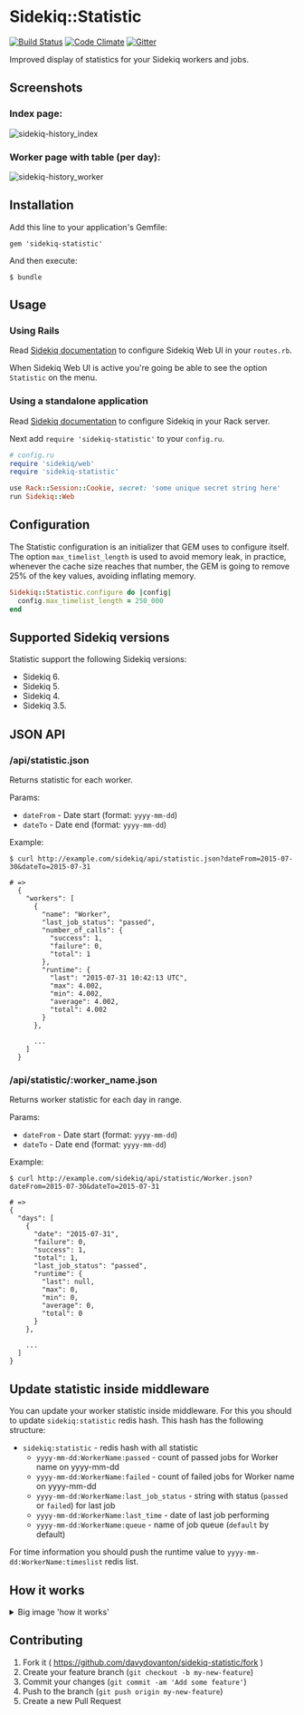 
# Sidekiq::Statistic

[![Build Status](https://travis-ci.org/davydovanton/sidekiq-statistic.svg)](https://travis-ci.org/davydovanton/sidekiq-statistic) [![Code Climate](https://codeclimate.com/github/davydovanton/sidekiq-history/badges/gpa.svg)](https://codeclimate.com/github/davydovanton/sidekiq-history) [![Gitter](https://badges.gitter.im/Join%20Chat.svg)](https://gitter.im/davydovanton/sidekiq-history?utm_source=badge&utm_medium=badge&utm_campaign=pr-badge)

Improved display of statistics for your Sidekiq workers and jobs.

## Screenshots

### Index page:
![sidekiq-history_index](https://user-images.githubusercontent.com/15057257/66249364-74645d80-e708-11e9-8f06-a9a224be4e37.png)

### Worker page with table (per day):
![sidekiq-history_worker](https://cloud.githubusercontent.com/assets/1147484/8071171/1706924a-0f10-11e5-9ddc-8aeeb7f5c794.png)

## Installation
Add this line to your application's Gemfile:

    gem 'sidekiq-statistic'

And then execute:

    $ bundle

## Usage

### Using Rails

Read [Sidekiq documentation](https://github.com/mperham/sidekiq/wiki/Monitoring#rails) to configure Sidekiq Web UI in your `routes.rb`.

When Sidekiq Web UI is active you're going be able to see the option `Statistic` on the menu.

### Using a standalone application

Read [Sidekiq documentation](https://github.com/mperham/sidekiq/wiki/Monitoring#standalone) to configure Sidekiq in your Rack server.

Next add `require 'sidekiq-statistic'` to your `config.ru`.

``` ruby
# config.ru
require 'sidekiq/web'
require 'sidekiq-statistic'

use Rack::Session::Cookie, secret: 'some unique secret string here'
run Sidekiq::Web
```

## Configuration

The Statistic configuration is an initializer that GEM uses to configure itself. The option `max_timelist_length`
is used to avoid memory leak, in practice, whenever the cache size reaches that number, the GEM is going
to remove 25% of the key values, avoiding inflating memory.

``` ruby
Sidekiq::Statistic.configure do |config|
  config.max_timelist_length = 250_000
end
```

## Supported Sidekiq versions

Statistic support the following Sidekiq versions:

-   Sidekiq 6.
-   Sidekiq 5.
-   Sidekiq 4.
-   Sidekiq 3.5.

## JSON API
### /api/statistic.json
Returns statistic for each worker.

Params:
  * `dateFrom` - Date start (format: `yyyy-mm-dd`)
  * `dateTo` - Date end (format: `yyyy-mm-dd`)

Example:
```
$ curl http://example.com/sidekiq/api/statistic.json?dateFrom=2015-07-30&dateTo=2015-07-31

# =>
  {
    "workers": [
      {
        "name": "Worker",
        "last_job_status": "passed",
        "number_of_calls": {
          "success": 1,
          "failure": 0,
          "total": 1
        },
        "runtime": {
          "last": "2015-07-31 10:42:13 UTC",
          "max": 4.002,
          "min": 4.002,
          "average": 4.002,
          "total": 4.002
        }
      },

      ...
    ]
  }
```

### /api/statistic/:worker_name.json
Returns worker statistic for each day in range.

Params:
  * `dateFrom` - Date start (format: `yyyy-mm-dd`)
  * `dateTo` - Date end (format: `yyyy-mm-dd`)

Example:
```
$ curl http://example.com/sidekiq/api/statistic/Worker.json?dateFrom=2015-07-30&dateTo=2015-07-31

# =>
{
  "days": [
    {
      "date": "2015-07-31",
      "failure": 0,
      "success": 1,
      "total": 1,
      "last_job_status": "passed",
      "runtime": {
        "last": null,
        "max": 0,
        "min": 0,
        "average": 0,
        "total": 0
      }
    },

    ...
  ]
}
```

## Update statistic inside middleware
You can update your worker statistic inside middleware. For this you should to update `sidekiq:statistic` redis hash.
This hash has the following structure:
* `sidekiq:statistic` - redis hash with all statistic
  - `yyyy-mm-dd:WorkerName:passed` - count of passed jobs for Worker name on yyyy-mm-dd
  - `yyyy-mm-dd:WorkerName:failed` - count of failed jobs for Worker name on yyyy-mm-dd
  - `yyyy-mm-dd:WorkerName:last_job_status` - string with status (`passed` or `failed`) for last job
  - `yyyy-mm-dd:WorkerName:last_time` - date of last job performing
  - `yyyy-mm-dd:WorkerName:queue` - name of job queue (`default` by default)

For time information you should push the runtime value to `yyyy-mm-dd:WorkerName:timeslist` redis list.

## How it works
<details>
 <summary>Big image 'how it works'</summary>
    
 ![how-it-works](https://cloud.githubusercontent.com/assets/1147484/8802272/fc0a1302-2fc8-11e5-86a5-817409259338.png)

</details>

## Contributing
1. Fork it ( https://github.com/davydovanton/sidekiq-statistic/fork )
2. Create your feature branch (`git checkout -b my-new-feature`)
3. Commit your changes (`git commit -am 'Add some feature'`)
4. Push to the branch (`git push origin my-new-feature`)
5. Create a new Pull Request
